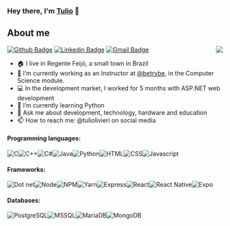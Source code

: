 ### Hey there, I'm [Tulio](https://tuliolivieri.github.io/) 👋

## About me

<img align="right" src="images/r_536209_rcy6p.gif" />

[![Github Badge](https://img.shields.io/badge/-Github-000?style=flat-square&logo=Github&logoColor=white&link=https://github.com/Tuliolivieri)](https://github.com/Tuliolivieri)
[![Linkedin Badge](https://img.shields.io/badge/-Tulio%20Olivieri-blue?style=flat-square&logo=Linkedin&logoColor=white&link=https://www.linkedin.com/in/tuliolivieri/)](https://www.linkedin.com/in/tuliolivieri/)
[![Gmail Badge](https://img.shields.io/badge/-Gmail-c14438?style=flat-square&logo=Gmail&logoColor=white&link=mailto:tuliolivieri@gmail.com)](mailto:tuliolivieri@gmail.com)

<!--
I live in Regente Feijó, a small town in São Paulo, Brazil. I'm currently working as an Instructor at Trybe, in the Computer Science module. In the development market, I worked for 5 months with ASP.NET web development. I'm currentrly learning more about Python. If you want to talk to me, search for @tuliolivieri on social media.
-->


- 🏠 I live in Regente Feijó, a small town in Brazil
- 🔭 I’m currently working as an Instructor at [@betrybe](https://www.betrybe.com/), in the Computer Science module. 
- 💻 In the development market, I worked for 5 months with ASP.NET web development
- 🌱 I’m currently learning Python
- 💬 Ask me about development, technology, hardware and education
- 📫 How to reach me: @tuliolivieri on social media


#### Programming languages:
<img alt="C" src="https://img.shields.io/badge/C-00599C?style=for-the-badge&logo=c&logoColor=white" /><img alt="C++" src="https://img.shields.io/badge/C%2B%2B-00599C?style=for-the-badge&logo=c%2B%2B&logoColor=white" /><img alt="C#" src="https://img.shields.io/badge/C%23-239120?style=for-the-badge&logo=c-sharp&logoColor=white" /><img alt="Java" src="https://img.shields.io/badge/Java-ED8B00?style=for-the-badge&logo=java&logoColor=white" /><img alt="Python" src="https://img.shields.io/badge/Python-FFD43B?style=for-the-badge&logo=python&logoColor=darkgreen" /><img alt="HTML" src="https://img.shields.io/badge/HTML5-E34F26?style=for-the-badge&logo=html5&logoColor=white" /><img alt="CSS" src="https://img.shields.io/badge/CSS3-1572B6?style=for-the-badge&logo=css3&logoColor=white" /><img alt="Javascript" src="https://img.shields.io/badge/JavaScript-323330?style=for-the-badge&logo=javascript&logoColor=F7DF1E" />

#### Frameworks:
<img alt="Dot net" src="https://img.shields.io/badge/.NET-512BD4?style=for-the-badge&logo=dotnet&logoColor=white" /><img alt="Node" src="https://img.shields.io/badge/Node.js-339933?style=for-the-badge&logo=nodedotjs&logoColor=white" /><img alt="NPM" src="https://img.shields.io/badge/npm-CB3837?style=for-the-badge&logo=npm&logoColor=white" /><img alt="Yarn" src="https://img.shields.io/badge/Yarn-2C8EBB?style=for-the-badge&logo=yarn&logoColor=white" /><img alt="Express" src="https://img.shields.io/badge/Express.js-000000?style=for-the-badge&logo=express&logoColor=white" /><img alt="React" src="https://img.shields.io/badge/React-20232A?style=for-the-badge&logo=react&logoColor=61DAFB" /><img alt="React Native" src="https://img.shields.io/badge/React_Native-20232A?style=for-the-badge&logo=react&logoColor=61DAFB" /><img alt="Expo" src="https://img.shields.io/badge/Expo-1B1F23?style=for-the-badge&logo=expo&logoColor=white" />

#### Databases:
<img alt="PostgreSQL" src="https://img.shields.io/badge/PostgreSQL-316192?style=for-the-badge&logo=postgresql&logoColor=white" /><img alt="MSSQL" src="https://img.shields.io/badge/Microsoft%20SQL%20Server-CC2927?style=for-the-badge&" /><img alt="MariaDB" src="https://img.shields.io/badge/MariaDB-003545?style=for-the-badge&logo=mariadb&logoColor=white" /><img alt="MongoDB" src="https://img.shields.io/badge/MongoDB-white?style=for-the-badge&logo=mongodb&logoColor=4EA94B" />

<!--[![Top Langs](https://github-readme-stats.vercel.app/api/top-langs/?username=Tuliolivieri&theme=chartreuse-dark&layout=compact)](https://github.com/anuraghazra/github-readme-stats)
[![Tulio Olivieri GitHub stats](https://github-readme-stats.vercel.app/api?username=Tuliolivieri&count_private=true&show_icons=true&theme=chartreuse-dark)](https://github.com/anuraghazra/github-readme-stats)
-->
